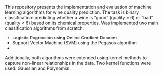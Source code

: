 This repository presents the implementation and evaluation of machine learning algorithms
for wine quality prediction. The task is binary classification: predicting whether a wine
is “good” (quality ≥ 6) or “bad” (quality < 6) based on its chemical properties.
Was implemented two main classification algorithms from scratch:

- Logistic Regression using Online Gradient Descent
- Support Vector Machine (SVM) using the Pegasos algorithm
- 
Additionally, both algorithms were extended using kernel methods to capture non-linear
relationships in the data. Two kernel functions were used: Gaussian and Polynomial.
